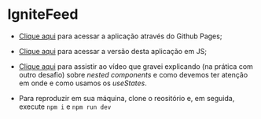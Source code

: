 # IgniteFeed

 - [Clique aqui](https://manoelpradomark22.github.io/ignite-reactjs-01-fundamentos-ts/) para acessar a aplicação através do Github Pages;

 - [Clique aqui](https://github.com/ManoelPradoMark22/ignite-reactjs-01-fundamentos) para acessar a versão desta aplicação em JS;

 - [Clique aqui](https://youtu.be/FFZTBCm3V88) para assistir ao vídeo que gravei explicando (na prática com outro desafio) sobre *nested components* e como devemos ter atenção em onde e como usamos os *useStates*.

 - Para reproduzir em sua máquina, clone o reositório e, em seguida, execute `npm i` e `npm run dev`
